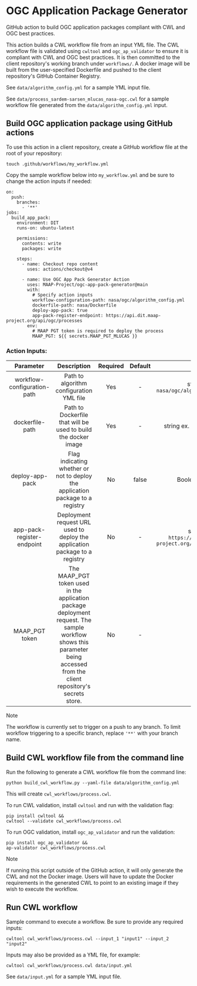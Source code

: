 # OGC Application Package Generator
GitHub action to build OGC application packages compliant with CWL and OGC best practices.

This action builds a CWL workflow file from an input YML file. The CWL workflow file is validated using `cwltool` and `ogc_ap_validator` to ensure it is compliant with CWL and OGC best practices. It is then committed to the client repository's working branch under `workflows/`. A docker image will be built from the user-specified Dockerfile and pushed to the client repository's GitHub Container Registry.

See `data/algorithm_config.yml` for a sample YML input file.

See `data/process_sardem-sarsen_mlucas_nasa-ogc.cwl` for a sample workflow file generated from the `data/algorithm_config.yml` input.

## Build OGC application package using GitHub actions

To use this action in a client repository, create a GitHub workflow file at the root of your repository:

`touch .github/workflows/my_workflow.yml`

Copy the sample workflow below into `my_workflow.yml` and be sure to change the action inputs if needed:

```
on:
  push:
    branches:
      - '**'
jobs:
  build_app_pack:
    environment: DIT
    runs-on: ubuntu-latest

    permissions:
      contents: write
      packages: write

    steps:
      - name: Checkout repo content
        uses: actions/checkout@v4

      - name: Use OGC App Pack Generator Action
        uses: MAAP-Project/ogc-app-pack-generator@main
        with:
          # Specify action inputs
          workflow-configuration-path: nasa/ogc/algorithm_config.yml
          dockerfile-path: nasa/Dockerfile
          deploy-app-pack: true
          app-pack-register-endpoint: https://api.dit.maap-project.org/api/ogc/processes
        env:
          # MAAP PGT token is required to deploy the process
          MAAP_PGT: ${{ secrets.MAAP_PGT_MLUCAS }}
```

### Action Inputs:

| Parameter        | Description           | Required | Default | Type  |
|:-------------:|:---------------------:|:-----:|:-----:|:-----:|
| workflow-configuration-path      | Path to algorithm configuration YML file | Yes | - | string ex. `nasa/ogc/algorithm_config.yml` |
| dockerfile-path | Path to Dockerfile that will be used to build the docker image | Yes | - | string ex. `nasa/Dockerfile`
| deploy-app-pack | Flag indicating whether or not to deploy the application package to a registry | No | false | Boolean ex. `true`|
| app-pack-register-endpoint | Deployment request URL used to deploy the application package to a registry | No | - | string ex `https://api.dit.maap-project.org/api/ogc/processes`|
| MAAP_PGT token | The MAAP_PGT token used in the application package deployment request. The sample workflow shows this parameter being accessed from the client repository's secrets store. | No | - | string

> [!NOTE]
> The workflow is currently set to trigger on a push to any branch. To limit workflow triggering to a specific branch, replace `'**'` with your branch name.

## Build CWL workflow file from the command line
Run the following to generate a CWL workflow file from the command line:

`python build_cwl_workflow.py --yaml-file data/algorithm_config.yml`

This will create `cwl_workflows/process.cwl`.

To run CWL validation, install `cwltool` and run with the validation flag:
```
pip install cwltool &&
cwltool --validate cwl_workflows/process.cwl
```

To run OGC validation, install `ogc_ap_validator` and run the validation:
```
pip install ogc_ap_validator &&
ap-validator cwl_workflows/process.cwl
```

> [!NOTE]
> If running this script outside of the GitHub action, it will only generate the CWL and not the Docker image. Users will have to update the Docker requirements in the generated CWL to point to an existing image if they wish to execute the workflow.

## Run CWL workflow
Sample command to execute a workflow. Be sure to provide any required inputs:

`cwltool cwl_workflows/process.cwl --input_1 "input1" --input_2 "input2"`

Inputs may also be provided as a YML file, for example:

`cwltool cwl_workflows/process.cwl data/input.yml`

See `data/input.yml` for a sample YML input file.

